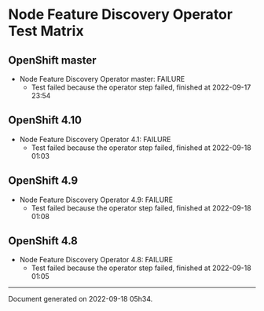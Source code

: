 
Node Feature Discovery Operator Test Matrix
===========================================

OpenShift master
----------------



* Node Feature Discovery Operator master: FAILURE
  - Test failed because the operator step failed, finished at 2022-09-17 23:54






OpenShift 4.10
--------------



* Node Feature Discovery Operator 4.1: FAILURE
  - Test failed because the operator step failed, finished at 2022-09-18 01:03






OpenShift 4.9
-------------



* Node Feature Discovery Operator 4.9: FAILURE
  - Test failed because the operator step failed, finished at 2022-09-18 01:08






OpenShift 4.8
-------------



* Node Feature Discovery Operator 4.8: FAILURE
  - Test failed because the operator step failed, finished at 2022-09-18 01:05






---
Document generated on 2022-09-18 05h34.
